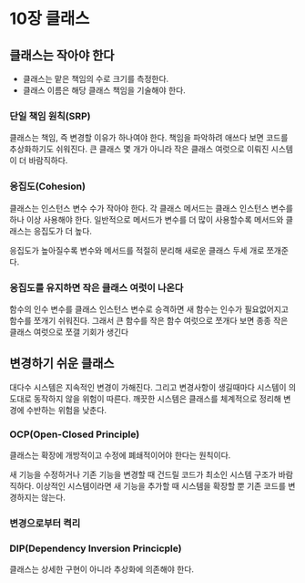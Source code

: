 # 10장 클래스

## 클래스는 작아야 한다
* 클래스는 맡은 책임의 수로 크기를 측정한다.
* 클래스 이름은 해당 클래스 책임을 기술해야 한다.

### 단일 책임 원칙(SRP)
클래스는 책임, 즉 변경할 이유가 하나여야 한다. 책임을 파악하려 애쓰다 보면 코드를 추상화하기도 쉬워진다. 
큰 클래스 몇 개가 아니라 작은 클래스 여럿으로 이뤄진 시스템이 더 바람직하다.

### 응집도(Cohesion)
클래스는 인스턴스 변수 수가 작아야 한다. 각 클래스 메서드는 클래스 인스턴스 변수를 하나 이상 사용해야 한다. 
일반적으로 메서드가 변수를 더 많이 사용할수록 메서드와 클래스는 응집도가 더 높다. 

응집도가 높아질수록 변수와 메서드를 적절히 분리해 새로운 클래스 두세 개로 쪼개준다.

### 응집도를 유지하면 작은 클래스 여럿이 나온다
함수의 인수 변수를 클래스 인스턴스 변수로 승격하면 새 함수는 인수가 필요없어지고 함수를 쪼개기 쉬워진다. 
그래서 큰 함수를 작은 함수 여럿으로 쪼개다 보면 종종 작은 클래스 여럿으로 쪼갤 기회가 생긴다

## 변경하기 쉬운 클래스
대다수 시스템은 지속적인 변경이 가해진다. 그리고 변경사항이 생길때마다 시스템이 의도대로 동작하지 않을 위험이 따른다. 
깨끗한 시스템은 클래스를 체계적으로 정리해 변경에 수반하는 위험을 낮춘다.

### OCP(Open-Closed Principle)
클래스는 확장에 개방적이고 수정에 폐쇄적이어야 한다는 원칙이다.

새 기능을 수정하거나 기존 기능을 변경할 때 건드릴 코드가 최소인 시스템 구조가 바람직하다.
이상적인 시스템이라면 새 기능을 추가할 때 시스템을 확장할 뿐 기존 코드를 변경하지는 않는다.

### 변경으로부터 켝리

### DIP(Dependency Inversion Princicple)
클래스는 상세한 구현이 아니라 추상화에 의존해야 한다.
